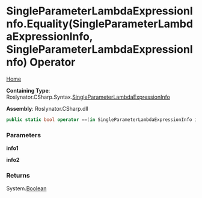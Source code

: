 # SingleParameterLambdaExpressionInfo\.Equality\(SingleParameterLambdaExpressionInfo, SingleParameterLambdaExpressionInfo\) Operator

[Home](../../../../../README.md)

**Containing Type**: Roslynator\.CSharp\.Syntax\.[SingleParameterLambdaExpressionInfo](../README.md)

**Assembly**: Roslynator\.CSharp\.dll

```csharp
public static bool operator ==(in SingleParameterLambdaExpressionInfo info1, in SingleParameterLambdaExpressionInfo info2)
```

### Parameters

**info1**

**info2**

### Returns

System\.[Boolean](https://docs.microsoft.com/en-us/dotnet/api/system.boolean)


